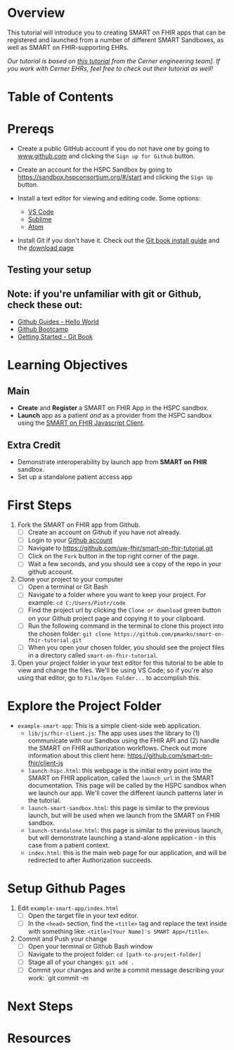 # Overview
This tutorial will introduce you to creating SMART on FHIR apps that can be registered and launched from a number of different SMART Sandboxes, as well as SMART on FHIR-supporting EHRs.

*Our tutorial is based on [this tutorial](https://engineering.cerner.com/smart-on-fhir-tutorial/#introduction) from the Cerner engineering team].*
*If you work with Cerner EHRs, feel free to check out their tutorial as well!*

# Table of Contents

# Prereqs
- Create a public GitHub account if you do not have one by going to www.github.com and clicking the `Sign up for Github` button.
  
- Create an account for the HSPC Sandbox by going to https://sandbox.hspconsortium.org/#/start and clicking the `Sign Up` button.

- Install a text editor for viewing and editing code. Some options:
    * [VS Code](https://code.visualstudio.com/)
    * [Sublime](https://www.sublimetext.com/)
    * [Atom](https://atom.io/)

- Install Git if you don't have it. Check out the [Git book install guide](https://git-scm.com/book/en/v2/Getting-Started-Installing-Git) and the [download page](https://git-scm.com/downloads)
    
## Testing your setup

## Note: if you're unfamiliar with git or Github, check these out:
- [Github Guides - Hello World](https://guides.github.com/activities/hello-world/)
- [Github Bootcamp](https://help.github.com/categories/bootcamp/)
- [Getting Started - Git Book](https://git-scm.com/book/en/v2/Getting-Started-About-Version-Control)

# Learning Objectives

## Main
- **Create** and **Register** a SMART on FHIR App in the HSPC sandbox. 
- **Launch** app as a patient *and* as a provider from the HSPC sandbox using the [SMART on FHIR Javascript Client](https://github.com/smart-on-fhir/client-js). 

## Extra Credit
- Demonstrate interoperability by launch app from **SMART on FHIR** sandbox. 
- Set up a standalone patient access app

# First Steps
1. Fork the SMART on FHIR app from Github.
    - [ ] Create an account on Github if you have not already.
    - [ ] Login to your [Github account](https://github.com/login)
    - [ ] Navigate to https://github.com/uw-fhir/smart-on-fhir-tutorial.git
    - [ ] Click on the `Fork` button in the top right corner of the page. 
    - [ ] Wait a few seconds, and you should see a copy of the repo in your github account. 

2. Clone your project to your computer 
    - [ ] Open a terminal or Git Bash
    - [ ] Navigate to a folder where you want to keep your project. For example:
            ```
            cd C:/Users/Piotr/code
            ```
    - [ ] Find the project url by clicking the `Clone or download` green button on your Github project page and copying it to your clipboard.
    - [ ] Run the following command in the terminal to clone this project into the chosen folder: `git clone https://github.com/pmanko/smart-on-fhir-tutorial.git`    
    - [ ] When you open your chosen folder, you should see the project files in a directory called `smart-on-fhir-tutorial`.
3. Open your project folder in your text editor for this tutorial to be able to view and change the files. We'll be using VS Code; so if you're also using that editor, go to `File/Open Folder...` to accomplish this. 

# Explore the Project Folder
- `example-smart-app`: This is a simple client-side web application.
    * `lib/js/fhir-client.js`: The app uses uses the library to (1) communicate with our Sandbox using the FHIR API and (2) handle the SMART on FHIR authorization workflows. Check out more information about this client here: https://github.com/smart-on-fhir/client-js
    * `launch-hspc.html`: this webpage is the initial entry point into the SMART on FHIR application, called the `launch_url` in the SMART documentation. This page will be called by the HSPC sandbox when we launch our app. We'll cover the different launch patterns later in the tutorial.
    * `launch-smart-sandbox.html`: this page is similar to the previous launch, but will be used when we launch from the SMART on FHIR sandbox.
    * `launch-standalone.html`: this page is similar to the previous launch, but will demonstrate launching a stand-alone application - in this case from a patient context. 
    * `index.html`: this is the main web page for our application, and will be redirected to after Authorization succeeds.  

# Setup Github Pages
1. Edit `example-smart-app/index.html`
   - [ ] Open the target file in your text editor. 
   - [ ] In the `<head>` section, find the `<title>` tag and replace the text inside with something like: `<title>[Your Name]'s SMART App</title>`.

2. Commit and Push your change
    - [ ] Open your terminal or Github Bash window
    - [ ] Navigate to the project folder: `cd [path-to-project-folder]`
    - [ ] Stage all of your changes: `git add .`
    - [ ] Commit your changes and write a commit message describing your work: `git commit -m 

# Next Steps

# Resources
